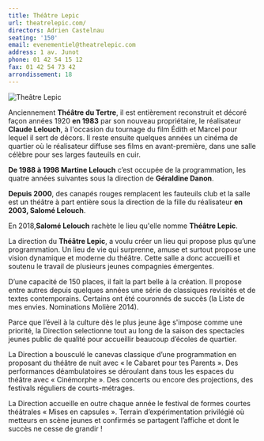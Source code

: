 ```yaml
---
title: Théâtre Lepic
url: theatrelepic.com/
directors: Adrien Castelnau
seating: '150'
email: evenementiel@theatrelepic.com
address: 1 av. Junot
phone: 01 42 54 15 12
fax: 01 42 54 73 42
arrondissement: 18
---
```


![Theâtre Lepic](../images/18eme/cine-XIII-theatre/cine-XIII-theatre-1.jpg)

Anciennement **Théâtre du Tertre**, il est entièrement reconstruit et décoré façon années 1920 **en 1983** par son nouveau propriétaire, le réalisateur **Claude Lelouch**, à l'occasion du tournage du film Édith et Marcel pour lequel il sert de décors. Il reste ensuite quelques années un cinéma de quartier où le réalisateur diffuse ses films en avant-première, dans une salle célèbre pour ses larges fauteuils en cuir.

**De 1988 à 1998 Martine Lelouch** c’est occupée de la programmation, les quatre années suivantes sous la direction de **Géraldine Danon**.

**Depuis 2000**, des canapés rouges remplacent les fauteuils club et la salle est un théâtre à part entière sous la direction de la fille du réalisateur **en 2003, Salomé Lelouch**.

En 2018,**Salomé Lelouch** rachète le lieu qu'elle nomme **Théâtre Lepic**.

La direction du **Théâtre Lepic**, a voulu créer un lieu qui propose plus qu’une programmation. Un lieu de vie qui surprenne, amuse et surtout propose une vision dynamique et moderne du théâtre. Cette salle a donc accueilli et soutenu le travail de plusieurs jeunes compagnies émergentes.

D’une capacité de 150 places, il fait la part belle à la création. Il propose entre autres depuis quelques années une série de classiques revisités et de textes contemporains. Certains ont été couronnés de succès (la Liste de mes envies. Nominations Molière 2014).

Parce que l’éveil à la culture dès le plus jeune âge s'impose comme une priorité, la Direction selectionne tout au long de la saison des spectacles jeunes public de qualité pour accueillir beaucoup d’écoles de quartier.

La Direction a bousculé le canevas classique d’une programmation en proposant du théâtre de nuit avec « le Cabaret pour tes Parents ». Des performances déambulatoires se déroulant dans tous les espaces du théâtre avec « Cinémorphe ». Des concerts ou encore des projections, des festivals réguliers de courts-métrages.

La Direction accueille en outre chaque année le festival de formes courtes théâtrales « Mises en capsules ». Terrain d’expérimentation privilégié où metteurs en scène jeunes et confirmés se partagent l’affiche et dont le succès ne cesse de grandir !
